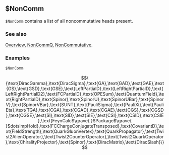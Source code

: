 ## $NonComm

`$NonComm` contains a list of all noncommutative heads present.

### See also

[Overview](Extra/FeynCalc.md), [NonCommQ](NonCommQ.md), [NonCommutative](NonCommutative.md).

### Examples

```mathematica
$NonComm
```

$$\{\text{DiracGamma},\text{DiracSigma},\text{GA},\text{GAD},\text{GAE},\text{GS},\text{GSD},\text{GSE},\text{LeftPartialD},\text{LeftRightPartialD},\text{LeftRightPartialD2},\text{FCPartialD},\text{OPESum},\text{QuantumField},\text{RightPartialD},\text{Spinor},\text{SpinorU},\text{SpinorUBar},\text{SpinorV},\text{SpinorVBar},\text{SUNT},\text{PauliSigma},\text{PauliXi},\text{PauliEta},\text{TGA},\text{CGA},\text{CGAD},\text{CGAE},\text{CGS},\text{CGSD},\text{CGSE},\text{SI},\text{SID},\text{SIE},\text{CSI},\text{CSID},\text{CSIE},\text{FeynCalc$\grave{ }$Package$\grave{ }$dotsimpHold},\text{FCChargeConjugateTransposed},\text{CovariantD},\text{FieldStrength},\text{QuarkGluonVertex},\text{QuarkPropagator},\text{Twist2AlienOperator},\text{Twist2CounterOperator},\text{Twist2QuarkOperator},\text{ChiralityProjector},\text{Spinor},\text{DiracMatrix},\text{DiracSlash}\}$$
